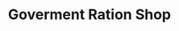 ---
title: "Goverment Ration Shop"
url: /peringammala-pallichal/goverment-ration-shop/
shop: Warenhaus
---